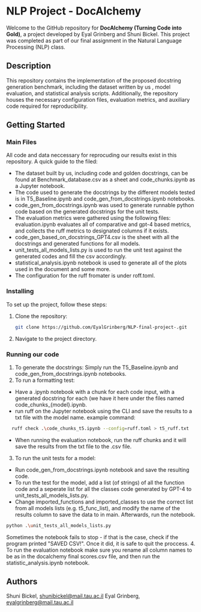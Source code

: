 # NLP Project - DocAlchemy

Welcome to the GitHub repository for **DocAlchemy (Turning Code into Gold)**, a project developed by Eyal Grinberg and Shuni Bickel. This project was completed as part of our final assignment in the Natural Language Processing (NLP) class.

## Description

This repository contains the implementation of the proposed docstring generation benchmark, including the dataset written by us , model evaluation, and statistical analysis scripts. Additionally, the repository houses the necessary configuration files, evaluation metrics, and auxiliary code required for reproducibility.

## Getting Started


### Main Files
All code and data neccessary for reprocuding our results exist in this repository. A quick guide to the filed:
* The dataset built by us, including code and golden docstrings, can be found at Benchmark_database.csv as a sheet and code_chunks.ipynb as a Jupyter notebook.
* The code used to generate the docstrings by the different models tested is in T5_Baseline.ipynb and code_gen_from_docstrings.ipynb notebooks.
* code_gen_from_docstrings.ipynb was used to generate runnable python code based on the generated docstrings for the unit tests.
* The evaluation metrics were gathered using the following files: evaluation.ipynb evaluates all of comparative and gpt-4 based metrics, and collects the ruff metrics to designated columns if it exists.
* code_gen_based_on_docstrings_GPT4.csv is the sheet with all the docstrings and generated functions for all models. 
* unit_tests_all_models_lists.py is used to run the unit test against the generated codes and fill the csv accordingly.
* statistical_analysis.ipynb notebook is used to generate all of the plots used in the document and some more.
* The configuration for the ruff fromater is under roff.toml.

### Installing
To set up the project, follow these steps:

1. Clone the repository:
    ```bash
    git clone https://github.com/EyalGrinberg/NLP-final-project-.git
    ```
2. Navigate to the project directory.

### Running our code

1. To generate the docstrings:
Simply run the T5_Baseline.ipynb and code_gen_from_docstrings.ipynb notebooks.
2. To run a formatting test:
  * Have a .ipynb notebook with a chunk for each code input, with a generated docstring for each (we have it here under the files named code_chunks_{model}.ipynb.
  * run ruff on the Jupyter notebook using the CLI and save the results to a txt file with the model name. example command:
  ```bash
    ruff check .\code_chunks_t5.ipynb --config=ruff.toml > t5_ruff.txt
  ```
  * When running the evaluation notebook, run the ruff chunks and it will save the results from the txt file to the .csv file.
3. To run the unit tests for a model:
* Run code_gen_from_docstrings.ipynb notebook and save the resulting code.
* To run the test for the model, add a list (of strings) of all the function code and a seperate list for all the classes code generated by GPT-4 to unit_tests_all_models_lists.py.
* Change imported_functions and imported_classes to use the correct list from all models lists (e.g. t5_func_list), and modify the name of the results column to save the data to in main. Afterwards, run the notebook.
```bash
python .\unit_tests_all_models_lists.py
```
 Sometimes the notebook fails to stop - if that is the case, check if the program printed "SAVED CSV!". Once it did, it is safe to quit the proccess. 
4. To run the evaluation notebook make sure you rename all column names to be as in the docalchemy final scores.csv file, and then run the statistic_analysis.ipynb notebook.

## Authors
Shuni Bickel, shunibickel@mail.tau.ac.il
Eyal Grinberg, eyalgrinberg@mail.tau.ac.il
